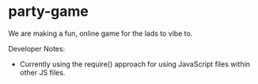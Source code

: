 # party-game

We are making a fun, online game for the lads to vibe to.

Developer Notes:

- Currently using the require() approach for using JavaScript files within other JS files.
